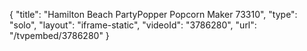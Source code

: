 {
    "title": "Hamilton Beach PartyPopper Popcorn Maker 73310",
    "type": "solo",
    "layout": "iframe-static",
    "videoId": "3786280",
    "url": "\/tvpembed\/3786280"
}